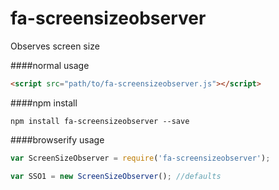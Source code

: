 # fa-screensizeobserver
Observes screen size

####normal usage
```html
<script src="path/to/fa-screensizeobserver.js"></script>
```
####npm install
```
npm install fa-screensizeobserver --save
```

####browserify usage
```javascript
var ScreenSizeObserver = require('fa-screensizeobserver');

var SSO1 = new ScreenSizeObserver(); //defaults
```